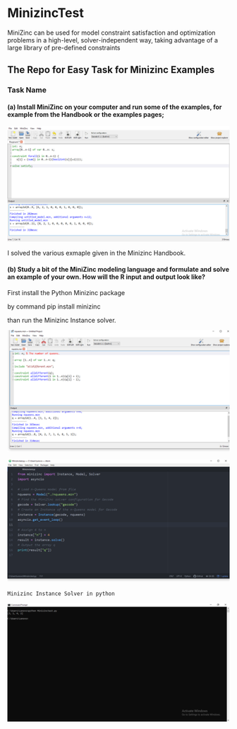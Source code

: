 # MinizincTest

MiniZinc can be used for model constraint satisfaction and optimization problems in a high-level, solver-independent way, taking advantage of a large library of pre-defined constraints

## The Repo for Easy Task for Minizinc Examples

### Task Name

#### (a) Install MiniZinc on your computer and run some of the examples, for example from the Handbook or the examples pages;
![1](MinizincTestp.png)

I solved  the various exmaple given in the Minizinc Handbook.



#### (b) Study a bit of the MiniZinc modeling language and formulate and solve an example of your own. How will the R input and output look like?

First install the Python Minizinc package

by command pip install minizinc

than run the Minizinc Instance solver.

![2](minizincqueenscode.png)



![3](minizincInstance.png)
    
    Minizinc Instance Solver in python

![4](Runminizincprog.png)




